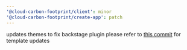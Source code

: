 ```yaml
---
'@cloud-carbon-footprint/client': minor
'@cloud-carbon-footprint/create-app': patch
---
```


updates themes to fix backstage plugin
please refer to [this commit](https://github.com/cloud-carbon-footprint/cloud-carbon-footprint/commit/827c2c7f081799704b4733f12757f9d02b4c2440) for template updates


